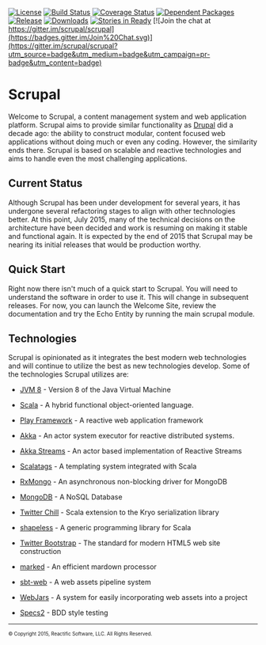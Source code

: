 [![License](http://img.shields.io/:license-Apache%202-red.svg)](http://www.apache.org/licenses/LICENSE-2.0.txt)
[![Build Status](https://travis-ci.org/scrupal/scrupal.svg?branch=master)](https://travis-ci.org/scrupal/scrupal)
[![Coverage Status](https://coveralls.io/repos/scrupal/scrupal/badge.svg?branch=master)](https://coveralls.io/r/scrupal/scrupal?branch=master)
[![Dependent Packages](https://www.versioneye.com/user/projects/559e6c6f616634001b000f68/badge.svg?style=flat)](https://www.versioneye.com/user/projects/559e6c6f616634001b000f68?child=summary)
[![Release](https://img.shields.io/github/release/scrupal/scrupal.svg?style=flat)](https://github.com/scrupal/scrupal/releases)
[![Downloads](https://img.shields.io/github/downloads/scrupal/scrupal/latest/total.svg)](https://github.com/scrupal/scrupal/releases)
[![Stories in Ready](https://badge.waffle.io/scrupal/scrupal.png?label=ready)](https://waffle.io/scrupal/scrupal)
[![Join the chat at https://gitter.im/scrupal/scrupal](https://badges.gitter.im/Join%20Chat.svg)](https://gitter.im/scrupal/scrupal?utm_source=badge&utm_medium=badge&utm_campaign=pr-badge&utm_content=badge)


# Scrupal

Welcome to Scrupal, a content management system and web application platform. Scrupal aims to provide similar
functionality as [Drupal](https://drupal.org) did a decade ago: the ability to construct modular, content focused
web applications without doing much or even any coding. However, the similarity ends there. Scrupal is based on
scalable and reactive technologies and aims to handle even the most challenging applications.

## Current Status

Although Scrupal has been under development for several years, it has undergone several refactoring stages to align
with other technologies better. At this point, July 2015, many of the technical decisions on the architecture have
been decided and work is resuming on making it stable and functional again. It is expected by the end of 2015 that
Scrupal may be nearing its initial releases that would be production worthy.

## Quick Start

Right now there isn't much of a quick start to Scrupal. You will need to understand the software in order to use it.
This will change in subsequent releases. For now, you can launch the Welcome Site, review the documentation and try
the Echo Entity by running the main scrupal module.

## Technologies
Scrupal is opinionated as it integrates the best modern web technologies and will continue to utilize the best as
new technologies develop. Some of the technologies Scrupal utilizes are:

- [JVM 8](http://www.oracle.com/technetwork/java/javase/documentation/8u-relnotes-2225394.html) - Version 8 of the Java Virtual Machine

- [Scala](http://scala-lang.org/) - A hybrid functional object-oriented language.

- [Play Framework](http://playframework.com/) - A reactive web application framework

- [Akka](http://akka.io/) - An actor system executor for reactive distributed systems.

- [Akka Streams](http://doc.akka.io/docs/akka-stream-and-http-experimental/1.0-RC4/scala.html) - An actor based implementation of Reactive Streams

- [Scalatags](https://github.com/lihaoyi/scalatags) - A templating system integrated with Scala

- [RxMongo](https://github.com/reactific/RxMongo) - An asynchronous non-blocking driver for MongoDB

- [MongoDB](http://www.mongodb.org/) - A NoSQL Database

- [Twitter Chill](https://github.com/twitter/chill) - Scala extension to the Kryo serialization library

- [shapeless](https://github.com/milessabin/shapeless) - A generic programming library for Scala

- [Twitter Bootstrap](http://getbootstrap.com/) - The standard for modern HTML5 web site construction

- [marked](https://github.com/chjj/marked) - An efficient mardown processor

- [sbt-web]() - A web assets pipeline system

- [WebJars](http://www.webjars.org/) - A system for easily incorporating web assets into a project

- [Specs2](https://github.com/etorreborre/specs2) - BDD style testing

- - -

<sub><sup>&copy; Copyright 2015, Reactific Software, LLC. All Rights Reserved.</sup></sub>
